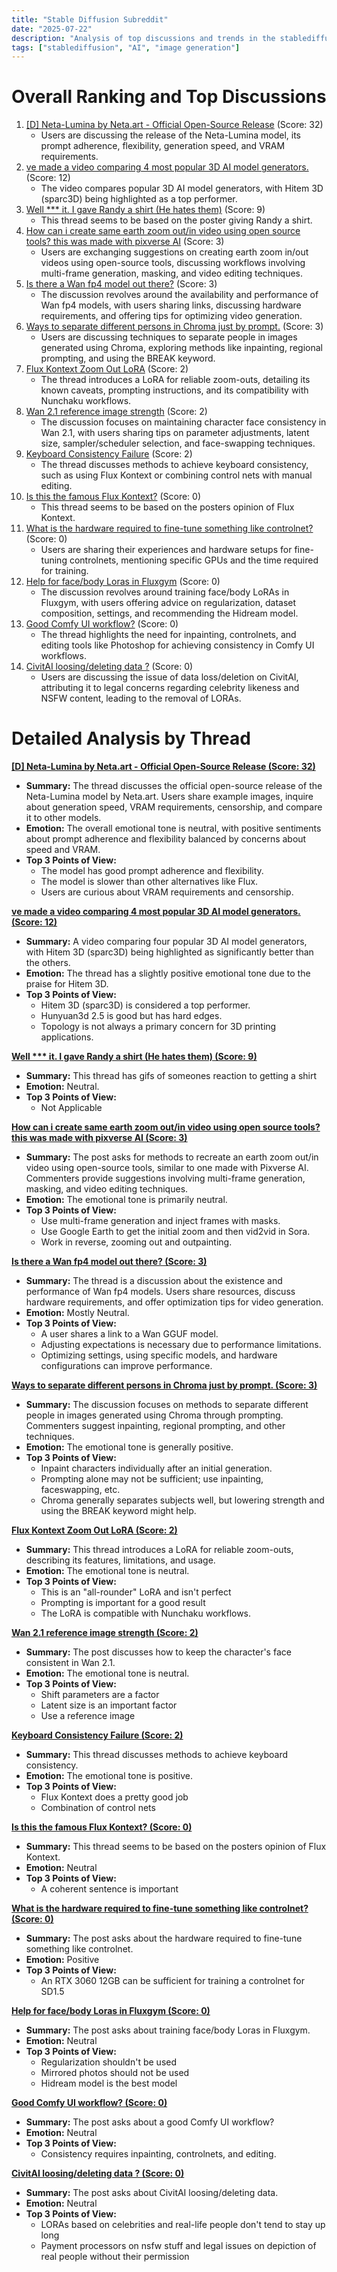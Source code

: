 ```yaml
---
title: "Stable Diffusion Subreddit"
date: "2025-07-22"
description: "Analysis of top discussions and trends in the stablediffusion subreddit"
tags: ["stablediffusion", "AI", "image generation"]
---
```


# Overall Ranking and Top Discussions
1. [[D] Neta-Lumina by Neta.art - Official Open-Source Release](https://www.reddit.com/r/StableDiffusion/comments/1m6k19f/netalumina_by_netaart_official_opensource_release/) (Score: 32)
    * Users are discussing the release of the Neta-Lumina model, its prompt adherence, flexibility, generation speed, and VRAM requirements.
2. [ve made a video comparing 4 most popular 3D AI model generators.](https://youtu.be/QV8TcUg8eNA?si=3FwSEBGOgd1_aXVh) (Score: 12)
    * The video compares popular 3D AI model generators, with Hitem 3D (sparc3D) being highlighted as a top performer.
3. [Well *** it. I gave Randy a shirt (He hates them)](https://www.reddit.com/gallery/1m6n9zg) (Score: 9)
    *  This thread seems to be based on the poster giving Randy a shirt.
4. [How can i create same earth zoom out/in video using open source tools? this was made with pixverse AI](https://v.redd.it/x9o6j0iregef1) (Score: 3)
    *  Users are exchanging suggestions on creating earth zoom in/out videos using open-source tools, discussing workflows involving multi-frame generation, masking, and video editing techniques.
5. [Is there a Wan fp4 model out there?](https://www.reddit.com/r/StableDiffusion/comments/1m6k1n2/is_there_a_wan_fp4_model_out_there/) (Score: 3)
    *  The discussion revolves around the availability and performance of Wan fp4 models, with users sharing links, discussing hardware requirements, and offering tips for optimizing video generation.
6. [Ways to separate different persons in Chroma just by prompt.](https://www.reddit.com/r/StableDiffusion/comments/1m6lz4h/ways_to_separate_different_persons_in_chroma_just/) (Score: 3)
    *  Users are discussing techniques to separate people in images generated using Chroma, exploring methods like inpainting, regional prompting, and using the BREAK keyword.
7. [Flux Kontext Zoom Out LoRA](https://www.reddit.com/gallery/1m6of5n) (Score: 2)
    *  The thread introduces a LoRA for reliable zoom-outs, detailing its known caveats, prompting instructions, and its compatibility with Nunchaku workflows.
8. [Wan 2.1 reference image strength](https://www.reddit.com/r/StableDiffusion/comments/1m6l0nv/wan_21_reference_image_strength/) (Score: 2)
    *  The discussion focuses on maintaining character face consistency in Wan 2.1, with users sharing tips on parameter adjustments, latent size, sampler/scheduler selection, and face-swapping techniques.
9. [Keyboard Consistency Failure](https://www.reddit.com/r/StableDiffusion/comments/1m6l7li/keyboard_consistency_failure/) (Score: 2)
    *  The thread discusses methods to achieve keyboard consistency, such as using Flux Kontext or combining control nets with manual editing.
10. [Is this the famous Flux Kontext?](https://www.reddit.com/r/StableDiffusion/comments/1m6hn8y/is_this_the_famous_flux_kontext/) (Score: 0)
    * This thread seems to be based on the posters opinion of Flux Kontext.
11. [What is the hardware required to fine-tune something like controlnet?](https://www.reddit.com/r/StableDiffusion/comments/1m6ii9m/what_is_the_hardware_required_to_finetune/) (Score: 0)
    *  Users are sharing their experiences and hardware setups for fine-tuning controlnets, mentioning specific GPUs and the time required for training.
12. [Help for face/body Loras in Fluxgym](https://www.reddit.com/r/StableDiffusion/comments/1m6jhdg/help_for_facebody_loras_in_fluxgym/) (Score: 0)
    *  The discussion revolves around training face/body LoRAs in Fluxgym, with users offering advice on regularization, dataset composition, settings, and recommending the Hidream model.
13. [Good Comfy UI workflow?](https://www.reddit.com/r/StableDiffusion/comments/1m6l4jb/good_comfy_ui_workflow/) (Score: 0)
    *  The thread highlights the need for inpainting, controlnets, and editing tools like Photoshop for achieving consistency in Comfy UI workflows.
14. [CivitAI loosing/deleting data ?](https://www.reddit.com/r/StableDiffusion/comments/1m6l8rb/civitai_loosingdeleting_data/) (Score: 0)
    *  Users are discussing the issue of data loss/deletion on CivitAI, attributing it to legal concerns regarding celebrity likeness and NSFW content, leading to the removal of LORAs.

# Detailed Analysis by Thread
**[[D] Neta-Lumina by Neta.art - Official Open-Source Release (Score: 32)](https://www.reddit.com/r/StableDiffusion/comments/1m6k19f/netalumina_by_netaart_official_opensource_release/)**
*  **Summary:** The thread discusses the official open-source release of the Neta-Lumina model by Neta.art. Users share example images, inquire about generation speed, VRAM requirements, censorship, and compare it to other models.
*  **Emotion:** The overall emotional tone is neutral, with positive sentiments about prompt adherence and flexibility balanced by concerns about speed and VRAM.
*  **Top 3 Points of View:**
    * The model has good prompt adherence and flexibility.
    * The model is slower than other alternatives like Flux.
    * Users are curious about VRAM requirements and censorship.

**[ve made a video comparing 4 most popular 3D AI model generators. (Score: 12)](https://youtu.be/QV8TcUg8eNA?si=3FwSEBGOgd1_aXVh)**
*  **Summary:**  A video comparing four popular 3D AI model generators, with Hitem 3D (sparc3D) being highlighted as significantly better than the others.
*  **Emotion:** The thread has a slightly positive emotional tone due to the praise for Hitem 3D.
*  **Top 3 Points of View:**
    *  Hitem 3D (sparc3D) is considered a top performer.
    *  Hunyuan3d 2.5 is good but has hard edges.
    *  Topology is not always a primary concern for 3D printing applications.

**[Well *** it. I gave Randy a shirt (He hates them) (Score: 9)](https://www.reddit.com/gallery/1m6n9zg)**
*  **Summary:**  This thread has gifs of someones reaction to getting a shirt
*  **Emotion:** Neutral.
*  **Top 3 Points of View:**
    * Not Applicable

**[How can i create same earth zoom out/in video using open source tools? this was made with pixverse AI (Score: 3)](https://v.redd.it/x9o6j0iregef1)**
*  **Summary:** The post asks for methods to recreate an earth zoom out/in video using open-source tools, similar to one made with Pixverse AI.  Commenters provide suggestions involving multi-frame generation, masking, and video editing techniques.
*  **Emotion:** The emotional tone is primarily neutral.
*  **Top 3 Points of View:**
    *  Use multi-frame generation and inject frames with masks.
    *  Use Google Earth to get the initial zoom and then vid2vid in Sora.
    *  Work in reverse, zooming out and outpainting.

**[Is there a Wan fp4 model out there? (Score: 3)](https://www.reddit.com/r/StableDiffusion/comments/1m6k1n2/is_there_a_wan_fp4_model_out_there/)**
*  **Summary:** The thread is a discussion about the existence and performance of Wan fp4 models. Users share resources, discuss hardware requirements, and offer optimization tips for video generation.
*  **Emotion:** Mostly Neutral.
*  **Top 3 Points of View:**
    *  A user shares a link to a Wan GGUF model.
    *  Adjusting expectations is necessary due to performance limitations.
    *  Optimizing settings, using specific models, and hardware configurations can improve performance.

**[Ways to separate different persons in Chroma just by prompt. (Score: 3)](https://www.reddit.com/r/StableDiffusion/comments/1m6lz4h/ways_to_separate_different_persons_in_chroma_just/)**
*  **Summary:** The discussion focuses on methods to separate different people in images generated using Chroma through prompting.  Commenters suggest inpainting, regional prompting, and other techniques.
*  **Emotion:** The emotional tone is generally positive.
*  **Top 3 Points of View:**
    *  Inpaint characters individually after an initial generation.
    *  Prompting alone may not be sufficient; use inpainting, faceswapping, etc.
    *  Chroma generally separates subjects well, but lowering strength and using the BREAK keyword might help.

**[Flux Kontext Zoom Out LoRA (Score: 2)](https://www.reddit.com/gallery/1m6of5n)**
*  **Summary:** This thread introduces a LoRA for reliable zoom-outs, describing its features, limitations, and usage.
*  **Emotion:** The emotional tone is neutral.
*  **Top 3 Points of View:**
    * This is an "all-rounder" LoRA and isn't perfect
    * Prompting is important for a good result
    *  The LoRA is compatible with Nunchaku workflows.

**[Wan 2.1 reference image strength (Score: 2)](https://www.reddit.com/r/StableDiffusion/comments/1m6l0nv/wan_21_reference_image_strength/)**
*  **Summary:** The post discusses how to keep the character's face consistent in Wan 2.1.
*  **Emotion:** The emotional tone is neutral.
*  **Top 3 Points of View:**
    * Shift parameters are a factor
    *  Latent size is an important factor
    * Use a reference image

**[Keyboard Consistency Failure (Score: 2)](https://www.reddit.com/r/StableDiffusion/comments/1m6l7li/keyboard_consistency_failure/)**
*  **Summary:** This thread discusses methods to achieve keyboard consistency.
*  **Emotion:** The emotional tone is positive.
*  **Top 3 Points of View:**
    *  Flux Kontext does a pretty good job
    * Combination of control nets

**[Is this the famous Flux Kontext? (Score: 0)](https://www.reddit.com/r/StableDiffusion/comments/1m6hn8y/is_this_the_famous_flux_kontext/)**
*   **Summary:** This thread seems to be based on the posters opinion of Flux Kontext.
*   **Emotion:** Neutral
*   **Top 3 Points of View:**
    * A coherent sentence is important

**[What is the hardware required to fine-tune something like controlnet? (Score: 0)](https://www.reddit.com/r/StableDiffusion/comments/1m6ii9m/what_is_the_hardware_required_to_finetune/)**
*   **Summary:** The post asks about the hardware required to fine-tune something like controlnet.
*   **Emotion:** Positive
*   **Top 3 Points of View:**
    * An RTX 3060 12GB can be sufficient for training a controlnet for SD1.5

**[Help for face/body Loras in Fluxgym (Score: 0)](https://www.reddit.com/r/StableDiffusion/comments/1m6jhdg/help_for_facebody_loras_in_fluxgym/)**
*   **Summary:** The post asks about training face/body Loras in Fluxgym.
*   **Emotion:** Neutral
*   **Top 3 Points of View:**
    *   Regularization shouldn't be used
    *   Mirrored photos should not be used
    *   Hidream model is the best model

**[Good Comfy UI workflow? (Score: 0)](https://www.reddit.com/r/StableDiffusion/comments/1m6l4jb/good_comfy_ui_workflow/)**
*   **Summary:** The post asks about a good Comfy UI workflow?
*   **Emotion:** Neutral
*   **Top 3 Points of View:**
    *  Consistency requires inpainting, controlnets, and editing.

**[CivitAI loosing/deleting data ? (Score: 0)](https://www.reddit.com/r/StableDiffusion/comments/1m6l8rb/civitai_loosingdeleting_data/)**
*   **Summary:** The post asks about CivitAI loosing/deleting data.
*   **Emotion:** Neutral
*   **Top 3 Points of View:**
    *   LORAs based on celebrities and real-life people don't tend to stay up long
    *  Payment processors on nsfw stuff and legal issues on depiction of real people without their permission

